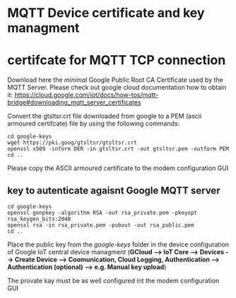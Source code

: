 # MQTT Device certificate and key managment

# certifcate for MQTT TCP connection

Download here the _minimal_ Google Public Root CA Certificate used by the MQTT Server.
Please check out google cloud documentation how to obtain it:
https://cloud.google.com/iot/docs/how-tos/mqtt-bridge#downloading_mqtt_server_certificates

Convert the gtsltsr.crt file downloaded from google to a PEM (ascii armoured certifcate) file by using the following commands:

```
cd google-keys
wget https://pki.goog/gtsltsr/gtsltsr.crt
openssl x509 -inform DER -in gtsltsr.crt -out gtsltsr.pem -outform PEM
cd ..
```
Please copy the ASCII armoured certificate to the modem configuration GUI


## key to autenticate agaisnt Google MQTT server

```
cd google-keys
openssl genpkey -algorithm RSA -out rsa_private.pem -pkeyopt rsa_keygen_bits:2048
openssl rsa -in rsa_private.pem -pubout -out rsa_public.pem
cd ..
```
Place the public key from the *google-keys* folder in the device configuration of Google IoT central device managment (**GCloud --> IoT Core --> Devices --> Create Device --> Coomunication, Cloud Logging, Authentication --> Authentication (optional) --> e.g. Manual key upload**)

The provate kay must be as well configured int the modem configuration GUI

